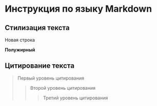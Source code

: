 # Инструкция по языку Markdown

## Стилизация текста

Новая строка

**Полужирный**

## Цитирование текста
> Первый уровень цитирования
>> Второй уровень цитирования
>>> Третий уровень цитирования




